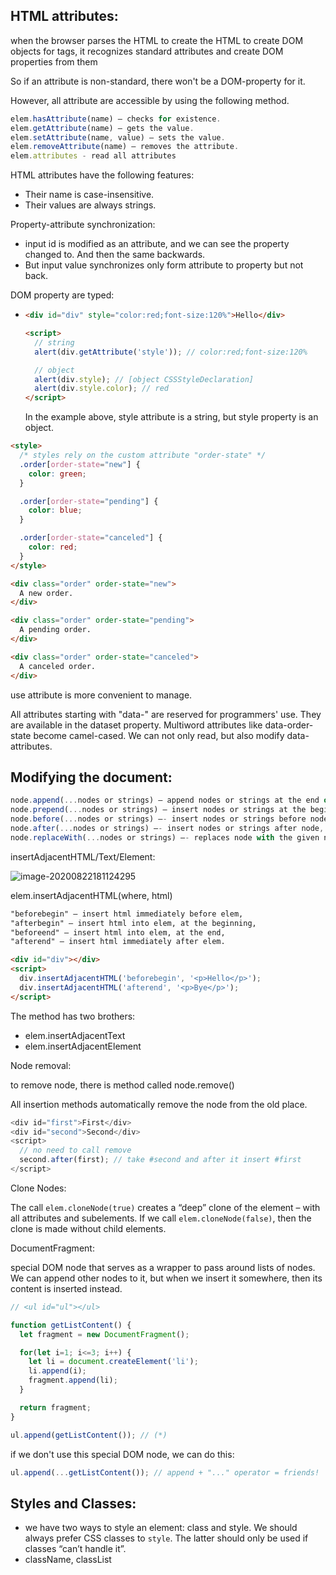 ## HTML attributes:

when the browser parses the HTML to create the HTML to create DOM objects for tags, it recognizes standard attributes and create DOM properties from them

So if an attribute is non-standard, there won't be a DOM-property for it.

However, all attribute are accessible by using the following method.

```javascript
elem.hasAttribute(name) – checks for existence.
elem.getAttribute(name) – gets the value.
elem.setAttribute(name, value) – sets the value.
elem.removeAttribute(name) – removes the attribute.
elem.attributes - read all attributes
```

HTML attributes have the following features:

* Their name is case-insensitive.
* Their values are always strings.

Property-attribute synchronization:

* input id is modified as an attribute, and we can see the property changed to. And then the same backwards.
* But input value synchronizes only form attribute to property but not back.

DOM property are typed:

* ```html
  <div id="div" style="color:red;font-size:120%">Hello</div>
  
  <script>
    // string
    alert(div.getAttribute('style')); // color:red;font-size:120%
  
    // object
    alert(div.style); // [object CSSStyleDeclaration]
    alert(div.style.color); // red
  </script>
  ```

  In the example above, style attribute is a string, but style property is an object.

```html
<style>
  /* styles rely on the custom attribute "order-state" */
  .order[order-state="new"] {
    color: green;
  }

  .order[order-state="pending"] {
    color: blue;
  }

  .order[order-state="canceled"] {
    color: red;
  }
</style>

<div class="order" order-state="new">
  A new order.
</div>

<div class="order" order-state="pending">
  A pending order.
</div>

<div class="order" order-state="canceled">
  A canceled order.
</div>
```

use attribute is more convenient to manage.

All attributes starting with "data-" are reserved for programmers' use. They are available in the dataset property. Multiword attributes like data-order-state become camel-cased. We  can not only read, but also modify data-attributes. 

## Modifying the document:

```javascript
node.append(...nodes or strings) – append nodes or strings at the end of node,
node.prepend(...nodes or strings) – insert nodes or strings at the beginning of node,
node.before(...nodes or strings) –- insert nodes or strings before node,
node.after(...nodes or strings) –- insert nodes or strings after node,
node.replaceWith(...nodes or strings) –- replaces node with the given nodes or strings.
```

insertAdjacentHTML/Text/Element:

![image-20200822181124295](C:\Users\a3891\AppData\Roaming\Typora\typora-user-images\image-20200822181124295.png)

elem.insertAdjacentHTML(where, html)

```html
"beforebegin" – insert html immediately before elem,
"afterbegin" – insert html into elem, at the beginning,
"beforeend" – insert html into elem, at the end,
"afterend" – insert html immediately after elem.

<div id="div"></div>
<script>
  div.insertAdjacentHTML('beforebegin', '<p>Hello</p>');
  div.insertAdjacentHTML('afterend', '<p>Bye</p>');
</script>
```

The method has two brothers:

* elem.insertAdjacentText
* elem.insertAdjacentElement

Node removal:

to remove node, there is method called node.remove()

All insertion methods automatically remove the node from the old place.

```javascript
<div id="first">First</div>
<div id="second">Second</div>
<script>
  // no need to call remove
  second.after(first); // take #second and after it insert #first
</script>
```

Clone Nodes:

The call `elem.cloneNode(true)` creates a “deep” clone of the element – with all attributes and subelements. If we call `elem.cloneNode(false)`, then the clone is made without child elements.

DocumentFragment:

special DOM node that serves as a wrapper to pass around lists of nodes. We can append other nodes to it, but when we insert it somewhere, then its content is inserted instead.

```javascript
// <ul id="ul"></ul>

function getListContent() {
  let fragment = new DocumentFragment();

  for(let i=1; i<=3; i++) {
    let li = document.createElement('li');
    li.append(i);
    fragment.append(li);
  }

  return fragment;
}

ul.append(getListContent()); // (*)

```

if we don't use this special DOM node, we can do this:

```javascript
ul.append(...getListContent()); // append + "..." operator = friends!
```

## Styles and Classes:

* we have two ways to style an element: class and style. We should always prefer CSS classes to `style`. The latter should only be used if classes “can’t handle it”. 
* className, classList